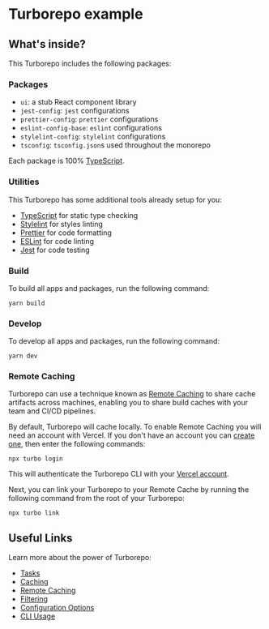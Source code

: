 # Turborepo example

## What's inside?

This Turborepo includes the following packages:

### Packages

- `ui`: a stub React component library
- `jest-config`: `jest` configurations
- `prettier-config`: `prettier` configurations
- `eslint-config-base`: `eslint` configurations
- `stylelint-config`: `stylelint` configurations
- `tsconfig`: `tsconfig.json`s used throughout the monorepo

Each package is 100% [TypeScript](https://www.typescriptlang.org/).

### Utilities

This Turborepo has some additional tools already setup for you:

- [TypeScript](https://www.typescriptlang.org/) for static type checking
- [Stylelint](https://stylelint.io/) for styles linting
- [Prettier](https://prettier.io) for code formatting
- [ESLint](https://eslint.org/) for code linting
- [Jest](https://jestjs.io/) for code testing

### Build

To build all apps and packages, run the following command:

`yarn build`

### Develop

To develop all apps and packages, run the following command:

`yarn dev`

### Remote Caching

Turborepo can use a technique known as [Remote Caching](https://turbo.build/repo/docs/core-concepts/remote-caching) to share cache artifacts across machines, enabling you to share build caches with your team and CI/CD pipelines.

By default, Turborepo will cache locally. To enable Remote Caching you will need an account with Vercel. If you don't have an account you can [create one](https://vercel.com/signup), then enter the following commands:

`npx turbo login`

This will authenticate the Turborepo CLI with your [Vercel account](https://vercel.com/docs/concepts/personal-accounts/overview).

Next, you can link your Turborepo to your Remote Cache by running the following command from the root of your Turborepo:

`npx turbo link`

## Useful Links

Learn more about the power of Turborepo:

- [Tasks](https://turbo.build/repo/docs/core-concepts/monorepos/running-tasks)
- [Caching](https://turbo.build/repo/docs/core-concepts/caching)
- [Remote Caching](https://turbo.build/repo/docs/core-concepts/remote-caching)
- [Filtering](https://turbo.build/repo/docs/core-concepts/monorepos/filtering)
- [Configuration Options](https://turbo.build/repo/docs/reference/configuration)
- [CLI Usage](https://turbo.build/repo/docs/reference/command-line-reference)
